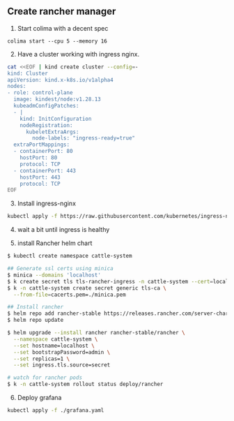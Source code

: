 ## Create rancher manager

1. Start colima with a decent spec

```
colima start --cpu 5 --memory 16
```

2. Have a cluster working with ingress nginx.

```bash
cat <<EOF | kind create cluster --config=-
kind: Cluster
apiVersion: kind.x-k8s.io/v1alpha4
nodes:
- role: control-plane
  image: kindest/node:v1.28.13
  kubeadmConfigPatches:
  - |
    kind: InitConfiguration
    nodeRegistration:
      kubeletExtraArgs:
        node-labels: "ingress-ready=true"
  extraPortMappings:
  - containerPort: 80
    hostPort: 80
    protocol: TCP
  - containerPort: 443
    hostPort: 443
    protocol: TCP
EOF
```

3. Install ingress-nginx

```bash
kubectl apply -f https://raw.githubusercontent.com/kubernetes/ingress-nginx/main/deploy/static/provider/kind/deploy.yaml
```

4. wait a bit until ingress is healthy

5. install Rancher helm chart

```bash
$ kubectl create namespace cattle-system

## Generate ssl certs using minica
$ minica --domains 'localhost'
$ k create secret tls tls-rancher-ingress -n cattle-system --cert=localhost/cert.pem --key=localhost/key.pem
$ k -n cattle-system create secret generic tls-ca \
  --from-file=cacerts.pem=./minica.pem

## Install rancher
$ helm repo add rancher-stable https://releases.rancher.com/server-charts/stable
$ helm repo update

$ helm upgrade --install rancher rancher-stable/rancher \
  --namespace cattle-system \
  --set hostname=localhost \
  --set bootstrapPassword=admin \
  --set replicas=1 \
  --set ingress.tls.source=secret

# watch for rancher pods
$ k -n cattle-system rollout status deploy/rancher

```

6. Deploy grafana
```bash
kubectl apply -f ./grafana.yaml
```
